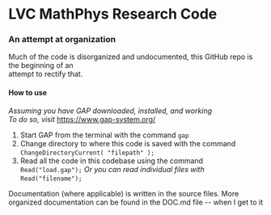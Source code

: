 # LVC MathPhys Research Code
### An attempt at organization

Much of the code is disorganized and undocumented, this GitHub repo is the beginning of an  
attempt to rectify that.  

#### How to use

*Assuming you have GAP downloaded, installed, and working*  
    *To do so, visit* https://www.gap-system.org/    
    
1. Start GAP from the terminal with the command `gap`
2. Change directory to where this code is saved with the command `ChangeDirectoryCurrent( "filepath" );`
3. Read all the code in this codebase using the command `Read("load.gap");`  *Or you can read individual files with* `Read("filename");`
  
Documentation (where applicable) is written in the source files. More organized documentation can be found in the DOC.md file -- when I get to it
